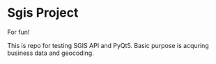 # Sgis Project
For fun!

This is repo for testing SGIS API and PyQt5.
Basic purpose is acquring business data and geocoding.
